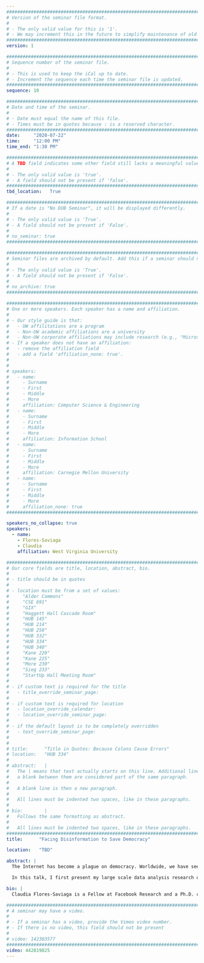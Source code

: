 ```yaml
---
################################################################################
# Version of the seminar file format.
#
# - The only valid value for this is '1'.
# - We may increment this in the future to simplify maintenance of old seminars.
################################################################################
version: 1

################################################################################
# Sequence number of the seminar file.
#
# - This is used to keep the iCal up to date.
# - Increment the sequence each time the seminar file is updated.
################################################################################
sequence: 10

################################################################################
# Date and time of the seminar.
#
# - Date must equal the name of this file.
# - Times must be in quotes because : is a reserved character.
################################################################################
date:     "2020-07-22"
time:     "12:00 PM"
time_end: "1:30 PM"

################################################################################
# A TBD field indicates some other field still lacks a meaningful value.
#
# - The only valid value is 'true'.
# - A field should not be present if 'false'.
################################################################################
tbd_location:   True

################################################################################
# If a date is "No DUB Seminar", it will be displayed differently.
#
# - The only valid value is 'True'.
# - A field should not be present if 'False'.
#
# no_seminar: true
################################################################################

################################################################################
# Seminar files are archived by default. Add this if a seminar should not be.
#
# - The only valid value is 'True'.
# - A field should not be present if 'False'.
#
# no_archive: true
################################################################################

################################################################################
# One or more speakers. Each speaker has a name and affiliation.
#
# - Our style guide is that:
#   - UW affilitations are a program
#   - Non-UW academic affiliations are a university
#   - Non-UW corporate affiliations may include research (e.g., "Microsoft Research")
# - If a speaker does not have an affiliation:
#   - remove the affiliation field
#   - add a field 'affiliation_none: true'.
#
#
# speakers:
#   - name: 
#     - Surname
#     - First
#     - Middle
#     - More
#     affiliation: Computer Science & Engineering 
#   - name: 
#     - Surname
#     - First
#     - Middle
#     - More
#     affiliation: Information School 
#   - name: 
#     - Surname
#     - First
#     - Middle
#     - More
#     affiliation: Carnegie Mellon University 
#   - name:
#     - Surname
#     - First
#     - Middle
#     - More
#     affiliation_none: true
################################################################################

speakers_no_collapse: true
speakers:
  - name:
    - Flores-Saviaga
    - Claudia
    affiliation: West Virginia University

################################################################################
# Our core fields are title, location, abstract, bio.
#
# - title should be in quotes
#
# - location must be from a set of values:
#     "Alder Commons"
#     "CSE 691"
#     "GIX"
#     "Haggett Hall Cascade Room"
#     "HUB 145"
#     "HUB 214"
#     "HUB 250"
#     "HUB 332"
#     "HUB 334"
#     "HUB 340"
#     "Kane 220"
#     "Kane 225"
#     "More 230"
#     "Sieg 233"
#     "StartUp Hall Meeting Room"
#
# - if custom text is required for the title
#   - title_override_seminar_page:
#
# - if custom text is required for location
#   - location_override_calendar:
#   - location_override_seminar_page:
#
# - if the default layout is to be completely overridden
#   - text_override_seminar_page:
#
#
# title:      "Title in Quotes: Because Colons Cause Errors"
# location:   "HUB 334"
#
# abstract:   |
#   The | means that text actually starts on this line. Additional lines without
#   a blank between them are considered part of the same paragraph.
#
#   A blank line is then a new paragraph.
#
#   All lines must be indented two spaces, like in these paragraphs.
#
# bio:        |
#   Follows the same formatting as abstract.
#
#   All lines must be indented two spaces, like in these paragraphs.
################################################################################
title:      "Facing Disinformation to Save Democracy"

location:   "TBD"

abstract: |
  The Internet has become a plague on democracy. Worldwide, we have seen the surge of disinformation, hate speech, and hackers. Online violence and disinformation have had a chilling effect on citizen participation, undermining democracy in all its key elements. To counter these threats, numerous tools and platforms have emerged. However, these platforms have so far been ineffective at opposing disinformation. I argue that to design effective tools we need to first understand how people produce disinformation, and how they are fighting back to overcome disinformation.  

  In this talk, I first present my large scale data analysis research on how a political troll community fabricates disinformation and engages people to participate with them. Using framing theories from collective action research, I uncover that posts that integrate conspiracy theories are the most effective at driving participation with the political trolls. Next,  I present a multi-platform large scale data analysis on how people organize to fight misinformation in the aftermath of a natural disaster. I uncovered that citizens created micro-tasks to facilitate participation from a wide range of specialists to limit misinformation.  Armed with the knowledge of my data analysis, I present a new architecture that goes beyond fact-checking and instead focuses on crowdsourcing citizens to overcome conspiracy theories and strengthen democracy. 

bio: |
  Claudia Flores-Saviaga is a Fellow at Facebook Research and a Ph.D. candidate in the HCI Lab at West Virginia University. Her research involves the areas of Artificial Intelligence, Crowdsourcing, and Social Computing. She is interested in understanding how “bad actors” organize disinformation and propaganda messages, and how other citizens organize to debunk those manipulative campaigns. She uses this knowledge to then design intelligent systems that can fight disinformation at scale.  Her research has been covered by the Associated Press, Newsweek, and Buzzfeed, as well as national television. Her research has caught the attention and has initiated collaborations with different think tanks and organizations such as the Wikimedia Foundation, the Atlantic Council, the National Democratic Institute, and the Organization of American States. Previously, Claudia worked as a technical adviser to the Governor of the State of Veracruz in Mexico and has provided technical advice to the presidency of Mexico. She is currently collaborating with Mexico’s Ministry of Foreign Affairs to fight political disinformation targeting LatinX immigrants. Claudia has a master’s degree in Information Technology from Carnegie Mellon University (CMU).

################################################################################
# A seminar may have a video.
#
# - If a seminar has a video, provide the Vimeo video number.
# - If there is no video, this field should not be present
#
# video: 142303577
################################################################################
video: 442819825
---
```

